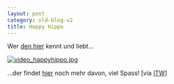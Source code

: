 ```yaml
---
layout: post
category: old-blog-v2
title: Happy Hippo
---
```


Wer [den hier](http://www.j-o-s-h.net/images/Lion_seul.mpg) kennt und liebt...

[![video_happyhippo.jpg](/images-blog/old-blogs/video_happyhippo.jpg)](http://www.j-o-s-h.net/images/Lion_seul.mpg)

...der findet [hier](http://pyer.3dvf.net/movies_pets1.html) noch mehr davon, viel Spass! [via
[ITW](http://www.industrial-technology-and-witchcraft.de/index.php?id=P3928)]

